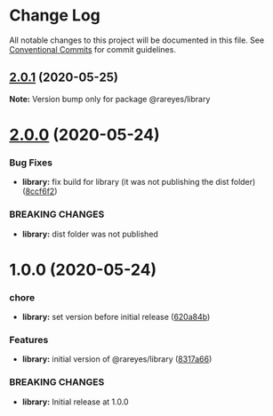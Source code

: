 # Change Log

All notable changes to this project will be documented in this file.
See [Conventional Commits](https://conventionalcommits.org) for commit guidelines.

## [2.0.1](https://github.com/rareyesdev/toolbox/compare/@rareyes/library@2.0.0...@rareyes/library@2.0.1) (2020-05-25)

**Note:** Version bump only for package @rareyes/library





# [2.0.0](https://github.com/rareyesdev/toolbox/compare/@rareyes/library@1.0.0...@rareyes/library@2.0.0) (2020-05-24)


### Bug Fixes

* **library:** fix build for library (it was not publishing the dist folder) ([8ccf6f2](https://github.com/rareyesdev/toolbox/commit/8ccf6f26fb62b27cca900c944603b16592819a62))


### BREAKING CHANGES

* **library:** dist folder was not published





# 1.0.0 (2020-05-24)


### chore

* **library:** set version before initial release ([620a84b](https://github.com/rareyesdev/toolbox/commit/620a84bfc1f13300c54bf906eda2ed45e35ee607))


### Features

* **library:** initial version of @rareyes/library ([8317a66](https://github.com/rareyesdev/toolbox/commit/8317a662d382ef6e6bb34821be87387967ed13b3))


### BREAKING CHANGES

* **library:** Initial release at 1.0.0
